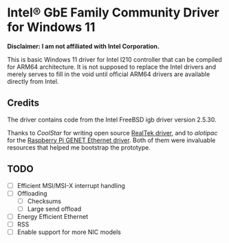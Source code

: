 # Intel® GbE Family Community Driver for Windows 11

**Disclaimer: I am not affiliated with Intel Corporation.**

This is basic Windows 11 driver for Intel I210 controller that can be compiled for ARM64 architecture. It is not supposed to replace the Intel drivers and merely serves to fill in the void until official ARM64 drivers are available directly from Intel.

## Credits

The driver contains code from the Intel FreeBSD igb driver version 2.5.30.

Thanks to *CoolStar* for writing open source [RealTek driver](https://github.com/coolstar/if_re-win), and to *alotipac* for the [Raspberry Pi GENET Ethernet driver](https://github.com/raspberrypi/windows-drivers/). Both of them were invaluable resources that helped me bootstrap the prototype.

## TODO

- [ ] Efficient MSI/MSI-X interrupt handling
- [ ] Offloading
  - [ ] Checksums
  - [ ] Large send offload
- [ ] Energy Efficient Ethernet
- [ ] RSS
- [ ] Enable support for more NIC models
